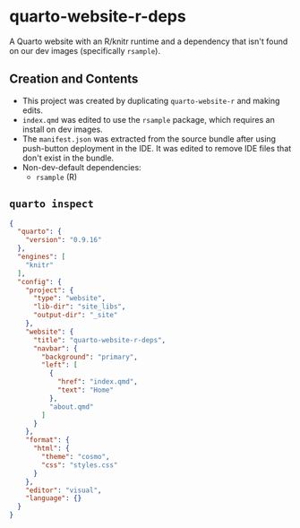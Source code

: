 # quarto-website-r-deps

A Quarto website with an R/knitr runtime and a dependency that isn't found on our dev images (specifically `rsample`).

## Creation and Contents

- This project was created by duplicating `quarto-website-r` and making edits.
- `index.qmd` was edited to use the `rsample` package, which requires an install on dev images.
- The `manifest.json` was extracted from the source bundle after using push-button deployment in the IDE. It was edited to remove IDE files that don't exist in the bundle.
- Non-dev-default dependencies:
  - `rsample` (R)

## `quarto inspect`

```json
{
  "quarto": {
    "version": "0.9.16"
  },
  "engines": [
    "knitr"
  ],
  "config": {
    "project": {
      "type": "website",
      "lib-dir": "site_libs",
      "output-dir": "_site"
    },
    "website": {
      "title": "quarto-website-r-deps",
      "navbar": {
        "background": "primary",
        "left": [
          {
            "href": "index.qmd",
            "text": "Home"
          },
          "about.qmd"
        ]
      }
    },
    "format": {
      "html": {
        "theme": "cosmo",
        "css": "styles.css"
      }
    },
    "editor": "visual",
    "language": {}
  }
}
```

